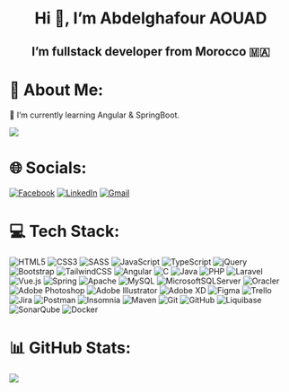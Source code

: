 <h1 align="center">Hi 👋, I’m Abdelghafour AOUAD</h1>
<h2 align="center">I’m fullstack developer from Morocco 🇲🇦</h2>

# 💫 About Me:

🌱 I’m currently learning Angular & SpringBoot.

[![](https://visitcount.itsvg.in/api?id=abdelghafour77&color=0&icon=2&pretty=true)](https://visitcount.itsvg.in)

# 🌐 Socials:

[![Facebook](https://img.shields.io/badge/Facebook-1877F2?style=for-the-badge&logo=facebook&logoColor=white)](https://facebook.com/abdo.aouad1)
[![LinkedIn](https://img.shields.io/badge/LinkedIn-0077B5?style=for-the-badge&logo=linkedin&logoColor=white)](https://linkedin.com/in/abdelghafour-aouad)
[![Gmail](https://img.shields.io/badge/Gmail-D14836?style=for-the-badge&logo=gmail&logoColor=white)](mailto:abdelghafour.aouad0@gmail.com)

# 💻 Tech Stack:

![HTML5](https://img.shields.io/badge/html5-%23E34F26.svg?style=for-the-badge&logo=html5&logoColor=white) 
![CSS3](https://img.shields.io/badge/css3-%231572B6.svg?style=for-the-badge&logo=css3&logoColor=white)
![SASS](https://img.shields.io/badge/Sass-CC6699?style=for-the-badge&logo=sass&logoColor=white)
![JavaScript](https://img.shields.io/badge/javascript-%23323330.svg?style=for-the-badge&logo=javascript&logoColor=%23F7DF1E)
![TypeScript](https://img.shields.io/badge/TypeScript-007ACC?style=for-the-badge&logo=typescript&logoColor=white)
![jQuery](https://img.shields.io/badge/jquery-%230769AD.svg?style=for-the-badge&logo=jquery&logoColor=white)
![Bootstrap](https://img.shields.io/badge/bootstrap-%23563D7C.svg?style=for-the-badge&logo=bootstrap&logoColor=white)
![TailwindCSS](https://img.shields.io/badge/Tailwind_CSS-38B2AC?style=for-the-badge&logo=tailwind-css&logoColor=white)
![Angular](https://img.shields.io/badge/Angular-DD0031?style=for-the-badge&logo=angular&logoColor=white)
![C](https://img.shields.io/badge/c-%2300599C.svg?style=for-the-badge&logo=c&logoColor=white)
![Java](https://img.shields.io/badge/Java-ED8B00?style=for-the-badge&logo=java&logoColor=white)
![PHP](https://img.shields.io/badge/php-%23777BB4.svg?style=for-the-badge&logo=php&logoColor=white)
![Laravel](https://img.shields.io/badge/laravel-%23FF2D20.svg?style=for-the-badge&logo=laravel&logoColor=white)
![Vue.js](https://img.shields.io/badge/Vue.js-35495E?style=for-the-badge&logo=vue.js&logoColor=4FC08D)
![Spring](https://img.shields.io/badge/spring-%236DB33F.svg?style=for-the-badge&logo=spring&logoColor=white)
![Apache](https://img.shields.io/badge/apache-%23D42029.svg?style=for-the-badge&logo=apache&logoColor=white)
![MySQL](https://img.shields.io/badge/mysql-%2300f.svg?style=for-the-badge&logo=mysql&logoColor=white)
![MicrosoftSQLServer](https://img.shields.io/badge/Microsoft%20SQL%20Sever-CC2927?style=for-the-badge&logo=microsoft%20sql%20server&logoColor=white)
![Oracler](https://img.shields.io/badge/Oracle-F80000?style=for-the-badge&logo=Oracle&logoColor=white)
![Adobe Photoshop](https://img.shields.io/badge/adobephotoshop-%2331A8FF.svg?style=for-the-badge&logo=adobephotoshop&logoColor=white)
![Adobe Illustrator](https://img.shields.io/badge/adobeillustrator-%23FF9A00.svg?style=for-the-badge&logo=adobeillustrator&logoColor=white)
![Adobe XD](https://img.shields.io/badge/Adobe%20XD-470137?style=for-the-badge&logo=Adobe%20XD&logoColor=#FF61F6) 
![Figma](https://img.shields.io/badge/Figma-F24E1E?style=for-the-badge&logo=figma&logoColor=white) 
![Trello](https://img.shields.io/badge/Trello-0052CC?style=for-the-badge&logo=trello&logoColor=white) 
![Jira](https://img.shields.io/badge/Jira-0052CC?style=for-the-badge&logo=Jira&logoColor=white)
![Postman](https://img.shields.io/badge/Postman-FF6C37?style=for-the-badge&logo=Postman&logoColor=white)
![Insomnia](https://img.shields.io/badge/Insomnia-5849BE?style=for-the-badge&logo=Insomnia&logoColor=white)
![Maven](https://img.shields.io/badge/Maven-C71A36?style=for-the-badge&logo=Apache%20Maven&logoColor=white)
![Git](https://img.shields.io/badge/Git-F05032?style=for-the-badge&logo=Git&logoColor=white)
![GitHub](https://img.shields.io/badge/GitHub-181717?style=for-the-badge&logo=GitHub&logoColor=white)
![Liquibase](https://img.shields.io/badge/Liquibase-000000?style=for-the-badge&logo=Liquibase&logoColor=white)
![SonarQube](https://img.shields.io/badge/SonarQube-4E9BCD?style=for-the-badge&logo=SonarQube&logoColor=white)
![Docker](https://img.shields.io/badge/Docker-2CA5E0?style=for-the-badge&logo=Docker&logoColor=white)
# 📊 GitHub Stats:

<!-- ![](https://github-readme-stats.vercel.app/api?username=abdelghafour77&theme=tokyonight&hide_border=false&include_all_commits=true&count_private=true)<br/> -->
![](https://github-readme-streak-stats.herokuapp.com/?user=abdelghafour77&theme=tokyonight&hide_border=false)<br/>
<!-- ![](https://github-readme-stats.vercel.app/api/top-langs/?username=abdelghafour77&theme=tokyonight&hide_border=false&include_all_commits=true&count_private=true&layout=compact) -->

<!-- ## 🏆 GitHub Trophies
![](https://github-profile-trophy.vercel.app/?username=abdelghafour77&theme=onedark&no-frame=false&no-bg=false&margin-w=4) -->
